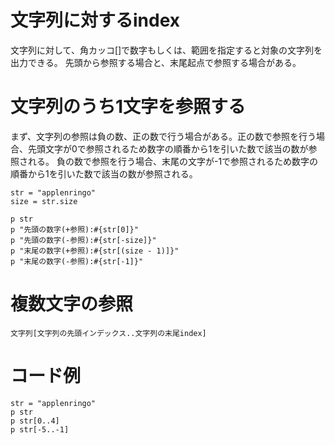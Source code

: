 # 文字列に対するindex
文字列に対して、角カッコ[]で数字もしくは、範囲を指定すると対象の文字列を出力できる。
先頭から参照する場合と、末尾起点で参照する場合がある。

# 文字列のうち1文字を参照する
まず、文字列の参照は負の数、正の数で行う場合がある。正の数で参照を行う場合、先頭文字が0で参照されるため数字の順番から1を引いた数で該当の数が参照される。
負の数で参照を行う場合、末尾の文字が-1で参照されるため数字の順番から1を引いた数で該当の数が参照される。
```
str = "applenringo" 
size = str.size

p str
p "先頭の数字(+参照):#{str[0]}"
p "先頭の数字(-参照):#{str[-size]}"
p "末尾の数字(+参照):#{str[(size - 1)]}"
p "末尾の数字(-参照):#{str[-1]}"
```

# 複数文字の参照
```
文字列[文字列の先頭インデックス..文字列の末尾index]
```

# コード例
```
str = "applenringo" 
p str
p str[0..4]
p str[-5..-1]
```
